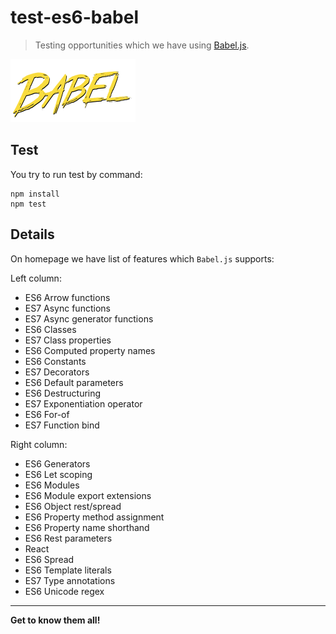 # test-es6-babel

> Testing opportunities which we have using [Babel.js](https://babeljs.io/). 

![](./images/babeljs.png)

## Test

You try to run test by command:

```
npm install
npm test
```

## Details

On homepage we have list of features which `Babel.js` supports:

Left column:

* ES6 Arrow functions
* ES7 Async functions
* ES7 Async generator functions
* ES6 Classes
* ES7 Class properties
* ES6 Computed property names
* ES6 Constants
* ES7 Decorators
* ES6 Default parameters
* ES6 Destructuring
* ES7 Exponentiation operator
* ES6 For-of
* ES7 Function bind

Right column:

* ES6 Generators
* ES6 Let scoping
* ES6 Modules
* ES6 Module export extensions
* ES6 Object rest/spread
* ES6 Property method assignment
* ES6 Property name shorthand
* ES6 Rest parameters
* React
* ES6 Spread
* ES6 Template literals
* ES7 Type annotations
* ES6 Unicode regex

---

**Get to know them all!**
